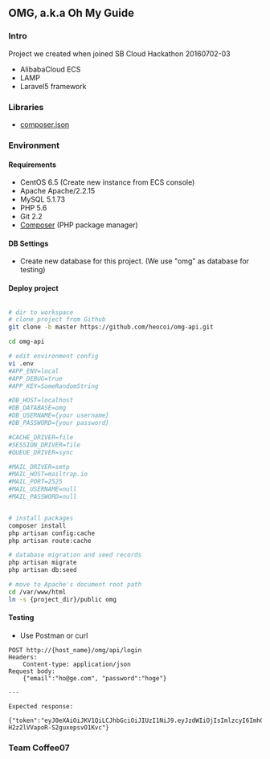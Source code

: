 ## OMG, a.k.a Oh My Guide


### Intro

Project we created when joined SB Cloud Hackathon 20160702-03
* AlibabaCloud ECS
* LAMP
* Laravel5 framework

### Libraries
* [composer.json](https://github.com/heocoi/omg-api/blob/master/composer.json)


### Environment

#### Requirements
* CentOS 6.5 (Create new instance from ECS console)
* Apache Apache/2.2.15
* MySQL 5.1.73
* PHP 5.6
* Git 2.2
* [Composer](https://getcomposer.org/) (PHP package manager)

#### DB Settings
* Create new database for this project. (We use "omg" as database for testing)

#### Deploy project
```bash

# dir to workspace
# clone project from Github
git clone -b master https://github.com/heocoi/omg-api.git

cd omg-api

# edit environment config
vi .env
#APP_ENV=local
#APP_DEBUG=true
#APP_KEY=SomeRandomString

#DB_HOST=localhost
#DB_DATABASE=omg
#DB_USERNAME={your username}
#DB_PASSWORD={your password}

#CACHE_DRIVER=file
#SESSION_DRIVER=file
#QUEUE_DRIVER=sync

#MAIL_DRIVER=smtp
#MAIL_HOST=mailtrap.io
#MAIL_PORT=2525
#MAIL_USERNAME=null
#MAIL_PASSWORD=null


# install packages
composer install
php artisan config:cache
php artisan route:cache

# database migration and seed records
php artisan migrate
php artisan db:seed

# move to Apache's document root path
cd /var/www/html
ln -s {project_dir}/public omg

```

#### Testing

* Use Postman or curl
```
POST http://{host_name}/omg/api/login
Headers:
    Content-type: application/json
Request body:
    {"email":"ho@ge.com", "password":"hoge"}

---

Expected response:
    {"token":"eyJ0eXAiOiJKV1QiLCJhbGciOiJIUzI1NiJ9.eyJzdWIiOjIsImlzcyI6Imh0dHA6XC9cLzQ3Ljg4LjEzNy4xNjVcL29tZ1wvYXBpXC9sb2dpbiIsImlhdCI6MTQ2NzQ1NDE3NiwiZXhwIjoxNDY4NjYzNzc2LCJuYmYiOjE0Njc0NTQxNzYsImp0aSI6ImFiYWY0Y2MzNTRkMTJiNDQ3Y2Q0ODIwNGFlMzFhNWIzIn0.DvkVCRiPB8mYtOod-H2z2lVVapoR-S2guxepsvO1Kvc"}

```

### Team Coffee07
